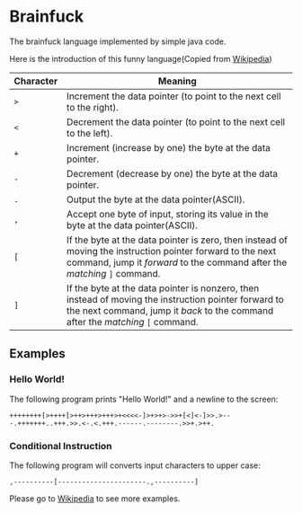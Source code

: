 # Brainfuck

The brainfuck language implemented by simple java code.

Here is the introduction of this funny language(Copied from [Wikipedia](https://wikipedia.org/wiki/Brainfuck))

| Character | Meaning                                                      |
| --------- | ------------------------------------------------------------ |
| `>`       | Increment the data pointer (to point to the next cell to the right). |
| `<`       | Decrement the data pointer (to point to the next cell to the left). |
| `+`       | Increment (increase by one) the byte at the data pointer.    |
| `-`       | Decrement (decrease by one) the byte at the data pointer.    |
| `.`       | Output the byte at the data pointer(ASCII).                  |
| `,`       | Accept one byte of input, storing its value in the byte at the data pointer(ASCII). |
| `[`       | If the byte at the data pointer is zero, then instead of moving the instruction pointer forward to the next command, jump it *forward* to the command after the *matching* `]` command. |
| `]`       | If the byte at the data pointer is nonzero, then instead of moving the instruction pointer forward to the next command, jump it *back* to the command after the *matching* `[` command. |



## Examples

### Hello World!

The following program prints "Hello World!" and a newline to the screen:

```brainfuck
++++++++[>++++[>++>+++>+++>+<<<<-]>+>+>->>+[<]<-]>>.>---.+++++++..+++.>>.<-.<.+++.------.--------.>>+.>++.
```

### Conditional Instruction

The following program will converts input characters to upper case:

```brainfuck
,----------[----------------------.,----------]
```

Please go to [Wikipedia](https://wikipedia.org/wiki/Brainfuck) to see more examples.